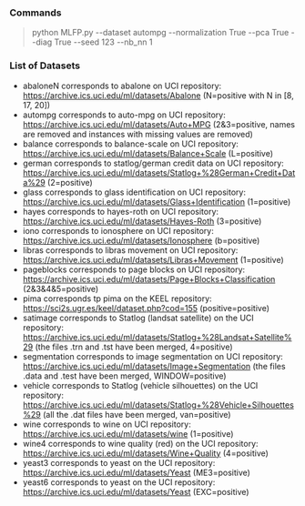 ### Commands
> python MLFP.py --dataset autompg --normalization True --pca True --diag True --seed 123 --nb_nn 1

### List of Datasets
- abaloneN corresponds to abalone on UCI repository: https://archive.ics.uci.edu/ml/datasets/Abalone (N=positive with N in [8, 17, 20])
- autompg corresponds to auto-mpg on UCI repository: https://archive.ics.uci.edu/ml/datasets/Auto+MPG (2&3=positive, names are removed and instances with missing values are removed)
- balance corresponds to balance-scale on UCI repository: https://archive.ics.uci.edu/ml/datasets/Balance+Scale (L=positive)
- german corresponds to statlog/german credit data on UCI repository: https://archive.ics.uci.edu/ml/datasets/Statlog+%28German+Credit+Data%29 (2=positive)
- glass corresponds to glass identification on UCI repository: https://archive.ics.uci.edu/ml/datasets/Glass+Identification (1=positive)
- hayes corresponds to hayes-roth on UCI repository: https://archive.ics.uci.edu/ml/datasets/Hayes-Roth (3=positive)
- iono corresponds to ionosphere on UCI repository: https://archive.ics.uci.edu/ml/datasets/Ionosphere (b=positive)
- libras corresponds to libras movement on UCI repository: https://archive.ics.uci.edu/ml/datasets/Libras+Movement (1=positive)
- pageblocks corresponds to page blocks on UCI repository: https://archive.ics.uci.edu/ml/datasets/Page+Blocks+Classification (2&3&4&5=positive)
- pima corresponds tp pima on the KEEL repository: https://sci2s.ugr.es/keel/dataset.php?cod=155 (positive=positive)
- satimage corresponds to Statlog (landsat satellite) on the UCI repository: https://archive.ics.uci.edu/ml/datasets/Statlog+%28Landsat+Satellite%29 (the files .trn and .tst have been merged, 4=positive)
- segmentation corresponds to image segmentation on UCI repository: https://archive.ics.uci.edu/ml/datasets/Image+Segmentation (the files .data and .test have been merged, WINDOW=positive)
- vehicle corresponds to Statlog (vehicle silhouettes) on the UCI repository: https://archive.ics.uci.edu/ml/datasets/Statlog+%28Vehicle+Silhouettes%29 (all the .dat files have been merged, van=positive)
- wine corresponds to wine on UCI repository: https://archive.ics.uci.edu/ml/datasets/wine (1=positive)
- wine4 corresponds to wine quality (red) on the UCI repository: https://archive.ics.uci.edu/ml/datasets/Wine+Quality (4=positive)
- yeast3 corresponds to yeast on the UCI repository: https://archive.ics.uci.edu/ml/datasets/Yeast (ME3=positive)
- yeast6 corresponds to yeast on the UCI repository: https://archive.ics.uci.edu/ml/datasets/Yeast (EXC=positive)
